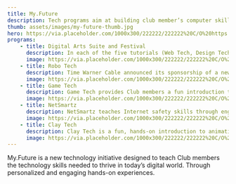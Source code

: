 ```yaml
---
title: My.Future
description: Tech programs aim at building club member’s computer skills and integrating technology in all core areas.
thumb: assets/images/my-future-thumb.jpg
hero: https://via.placeholder.com/1000x300/222222/222222%20C/O%20https://placeholder.com/
programs:
    - title: Digital Arts Suite and Festival
      description: In each of the five tutorials (Web Tech, Design Tech, Photo Tech, Music Tech and Movie Tech), members advance through three levels of animated lessons online at [myclubmylife.com](myclubmylife.com) and participate in instructor-led group activities. Club members ages 10 to 18 are invited to submit their artwork to the annual .
      image: https://via.placeholder.com/1000x300/222222/222222%20C/O%20https://placeholder.com/
    - title: Robo Tech
      description: Time Warner Cable announced its sponsorship of a new robotics program for **Boys & Girls Clubs** nationwide. Club members ages 7-13 are participating in BGCA's Robo Tech program, an introductory curriculum that teaches kids to build and program LEGO Mindstorms robots.
      image: https://via.placeholder.com/1000x300/222222/222222%20C/O%20https://placeholder.com/
    - title: Game Tech
      description: Game Tech provides Club members a fun introduction to the field of video game development and principles of game design, animation mechanics and software. Working both digitally and non-digitally, members learn to animate a character and begin the process to design their own video game.
      image: https://via.placeholder.com/1000x300/222222/222222%20C/O%20https://placeholder.com/
    - title: NetSmartz
      description: NetSmartz teaches Internet safety skills through engaging multimedia activities and offline interaction with Club professionals in three age-appropriate modules&colon; Clicky's Web World (for ages 6 to 7); NetSmartz Rules (for ages 8 to 12); and I-360 (for ages 13 to 18). /n To learn more, youth ages 12 and younger can go directly to [netsmartz.org](netsmartz.org). Funded by the U.S. Department of Justice, Office of Justice Programs.
      image: https://via.placeholder.com/1000x300/222222/222222%20C/O%20https://placeholder.com/
    - title: Clay Tech
      description: Clay Tech is a fun, hands-on introduction to animation, and it can expose members to a variety of careers that they might not know about. Over the course of eight missions, members will work in groups to create storyboards, build characters and sets then finally film and edit their own movies.
      image: https://via.placeholder.com/1000x300/222222/222222%20C/O%20https://placeholder.com/
---
```


My.Future is a new technology initiative designed to teach Club members the technology skills needed to thrive in today’s digital world. Through personalized and engaging hands-on experiences.
